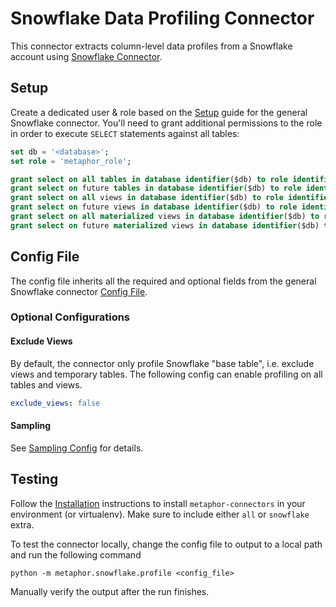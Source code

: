 # Snowflake Data Profiling Connector

This connector extracts column-level data profiles from a Snowflake account using [Snowflake Connector](https://docs.snowflake.com/en/user-guide/python-connector.html).

## Setup

Create a dedicated user & role based on the [Setup](../README.md#Setup) guide for the general Snowflake connector. You'll need to grant additional permissions to the role in order to execute `SELECT` statements against all tables:

```sql
set db = '<database>';
set role = 'metaphor_role';

grant select on all tables in database identifier($db) to role identifier($role);
grant select on future tables in database identifier($db) to role identifier($role);
grant select on all views in database identifier($db) to role identifier($role);
grant select on future views in database identifier($db) to role identifier($role);
grant select on all materialized views in database identifier($db) to role identifier($role);
grant select on future materialized views in database identifier($db) to role identifier($role);
```

## Config File

The config file inherits all the required and optional fields from the general Snowflake connector [Config File](../README.md#config-file).

### Optional Configurations

#### Exclude Views

By default, the connector only profile Snowflake "base table", i.e. exclude views and temporary tables. The following config can enable profiling on all tables and views.

```yaml
exclude_views: false
```

#### Sampling

See [Sampling Config](../../common/docs/sampling.md) for details.

## Testing

Follow the [Installation](../../README.md) instructions to install `metaphor-connectors` in your environment (or virtualenv). Make sure to include either `all` or `snowflake` extra.

To test the connector locally, change the config file to output to a local path and run the following command

```
python -m metaphor.snowflake.profile <config_file>
```

Manually verify the output after the run finishes.
